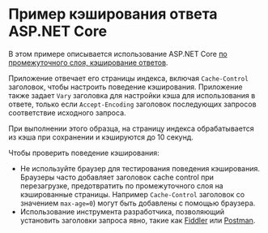 # <a name="aspnet-core-response-caching-sample"></a>Пример кэширования ответа ASP.NET Core

В этом примере описывается использование ASP.NET Core [по промежуточного слоя, кэширование ответов](https://docs.microsoft.com/aspnet/core/performance/caching/middleware).

Приложение отвечает его страницы индекса, включая `Cache-Control` заголовок, чтобы настроить поведение кэширования. Приложение также задает `Vary` заголовка для настройки кэша для использования в ответе, только если `Accept-Encoding` заголовок последующих запросов соответствие исходного запроса.

При выполнении этого образца, на страницу индекса обрабатывается из кэша при сохранении и кэшируются до 10 секунд.

Чтобы проверить поведение кэширования:

* Не используйте браузер для тестирования поведения кэширования. Браузеры часто добавляет заголовок cache control при перезагрузке, предотвратить по промежуточного слоя на кэшированные страницы. Например `Cache-Control` заголовок со значением `max-age=0`) могут быть добавлены с помощью браузера.
* Использование инструмента разработчика, позволяющий установить заголовки запроса явно, такие как <a href="https://www.telerik.com/fiddler">Fiddler</a> или <a href="https://www.getpostman.com/">Postman</a>.
